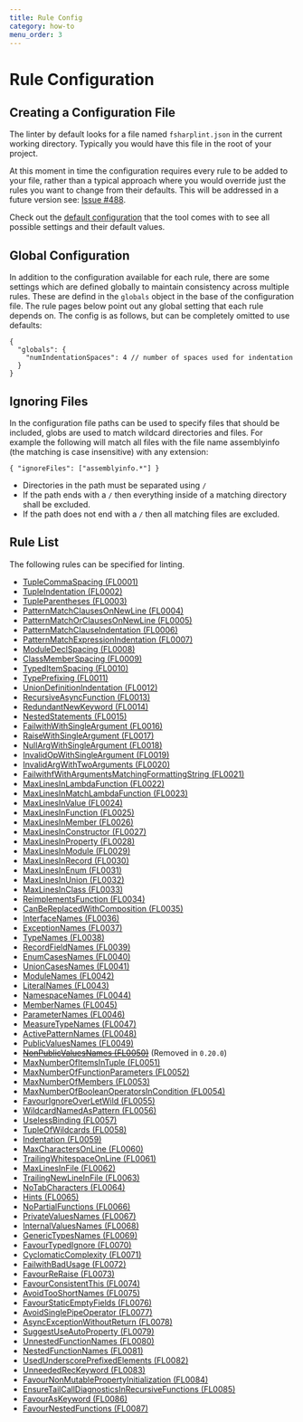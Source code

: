 ```yaml
---
title: Rule Config
category: how-to
menu_order: 3
---
```


# Rule Configuration

## Creating a Configuration File

The linter by default looks for a file named `fsharplint.json` in the current working directory. Typically you would have this file in the root of your project.

At this moment in time the configuration requires every rule to be added to your file, rather than a typical approach where you would override just the rules you want to change from their defaults. This will be addressed in a future version see: [Issue #488](https://github.com/fsprojects/FSharpLint/issues/488).

Check out the [default configuration](https://github.com/fsprojects/FSharpLint/blob/master/src/FSharpLint.Core/fsharplint.json) that the tool comes with to see all possible settings and their default values.

## Global Configuration

In addition to the configuration available for each rule, there are some settings which are defined globally to maintain consistency across
multiple rules. These are defind in the `globals` object in the base of the configuration file. The rule pages below point out any global
setting that each rule depends on. The config is as follows, but can be completely omitted to use defaults:

    {
      "globals": {
        "numIndentationSpaces": 4 // number of spaces used for indentation
      }
    }

## Ignoring Files

In the configuration file paths can be used to specify files that should be included, globs are used to match wildcard directories and files. For example the following will match all files with the file name assemblyinfo (the matching is case insensitive) with any extension:

    { "ignoreFiles": ["assemblyinfo.*"] }

* Directories in the path must be separated using `/`
* If the path ends with a `/` then everything inside of a matching directory shall be excluded.
* If the path does not end with a `/` then all matching files are excluded.


## <a name="ruleList"></a>Rule List

The following rules can be specified for linting.

- [TupleCommaSpacing (FL0001)](rules/FL0001.html)
- [TupleIndentation (FL0002)](rules/FL0002.html)
- [TupleParentheses (FL0003)](rules/FL0003.html)
- [PatternMatchClausesOnNewLine (FL0004)](rules/FL0004.html)
- [PatternMatchOrClausesOnNewLine (FL0005)](rules/FL0005.html)
- [PatternMatchClauseIndentation (FL0006)](rules/FL0006.html)
- [PatternMatchExpressionIndentation (FL0007)](rules/FL0007.html)
- [ModuleDeclSpacing (FL0008)](rules/FL0008.html)
- [ClassMemberSpacing (FL0009)](rules/FL0009.html)
- [TypedItemSpacing (FL0010)](rules/FL0010.html)
- [TypePrefixing (FL0011)](rules/FL0011.html)
- [UnionDefinitionIndentation (FL0012)](rules/FL0012.html)
- [RecursiveAsyncFunction (FL0013)](rules/FL0013.html)
- [RedundantNewKeyword (FL0014)](rules/FL0014.html)
- [NestedStatements (FL0015)](rules/FL0015.html)
- [FailwithWithSingleArgument (FL0016)](rules/FL0016.html)
- [RaiseWithSingleArgument (FL0017)](rules/FL0017.html)
- [NullArgWithSingleArgument (FL0018)](rules/FL0018.html)
- [InvalidOpWithSingleArgument (FL0019)](rules/FL0019.html)
- [InvalidArgWithTwoArguments (FL0020)](rules/FL0020.html)
- [FailwithfWithArgumentsMatchingFormattingString (FL0021)](rules/FL0021.html)
- [MaxLinesInLambdaFunction (FL0022)](rules/FL0022.html)
- [MaxLinesInMatchLambdaFunction (FL0023)](rules/FL0023.html)
- [MaxLinesInValue (FL0024)](rules/FL0024.html)
- [MaxLinesInFunction (FL0025)](rules/FL0025.html)
- [MaxLinesInMember (FL0026)](rules/FL0026.html)
- [MaxLinesInConstructor (FL0027)](rules/FL0027.html)
- [MaxLinesInProperty (FL0028)](rules/FL0028.html)
- [MaxLinesInModule (FL0029)](rules/FL0029.html)
- [MaxLinesInRecord (FL0030)](rules/FL0030.html)
- [MaxLinesInEnum (FL0031)](rules/FL0031.html)
- [MaxLinesInUnion (FL0032)](rules/FL0032.html)
- [MaxLinesInClass (FL0033)](rules/FL0033.html)
- [ReimplementsFunction (FL0034)](rules/FL0034.html)
- [CanBeReplacedWithComposition (FL0035)](rules/FL0035.html)
- [InterfaceNames (FL0036)](rules/FL0036.html)
- [ExceptionNames (FL0037)](rules/FL0037.html)
- [TypeNames (FL0038)](rules/FL0038.html)
- [RecordFieldNames (FL0039)](rules/FL0039.html)
- [EnumCasesNames (FL0040)](rules/FL0040.html)
- [UnionCasesNames (FL0041)](rules/FL0041.html)
- [ModuleNames (FL0042)](rules/FL0042.html)
- [LiteralNames (FL0043)](rules/FL0043.html)
- [NamespaceNames (FL0044)](rules/FL0044.html)
- [MemberNames (FL0045)](rules/FL0045.html)
- [ParameterNames (FL0046)](rules/FL0046.html)
- [MeasureTypeNames (FL0047)](rules/FL0047.html)
- [ActivePatternNames (FL0048)](rules/FL0048.html)
- [PublicValuesNames (FL0049)](rules/FL0049.html)
- [<s>NonPublicValuesNames (FL0050)</s>](rules/FL0050.html) (Removed in `0.20.0`)
- [MaxNumberOfItemsInTuple (FL0051)](rules/FL0051.html)
- [MaxNumberOfFunctionParameters (FL0052)](rules/FL0052.html)
- [MaxNumberOfMembers (FL0053)](rules/FL0053.html)
- [MaxNumberOfBooleanOperatorsInCondition (FL0054)](rules/FL0054.html)
- [FavourIgnoreOverLetWild (FL0055)](rules/FL0055.html)
- [WildcardNamedAsPattern (FL0056)](rules/FL0056.html)
- [UselessBinding (FL0057)](rules/FL0057.html)
- [TupleOfWildcards (FL0058)](rules/FL0058.html)
- [Indentation (FL0059)](rules/FL0059.html)
- [MaxCharactersOnLine (FL0060)](rules/FL0060.html)
- [TrailingWhitespaceOnLine (FL0061)](rules/FL0061.html)
- [MaxLinesInFile (FL0062)](rules/FL0062.html)
- [TrailingNewLineInFile (FL0063)](rules/FL0063.html)
- [NoTabCharacters (FL0064)](rules/FL0064.html)
- [Hints (FL0065)](rules/FL0065.html)
- [NoPartialFunctions (FL0066)](rules/FL0066.html)
- [PrivateValuesNames (FL0067)](rules/FL0067.html)
- [InternalValuesNames (FL0068)](rules/FL0068.html)
- [GenericTypesNames (FL0069)](rules/FL0069.html)
- [FavourTypedIgnore (FL0070)](rules/FL0070.html)
- [CyclomaticComplexity (FL0071)](rules/FL0071.html)
- [FailwithBadUsage (FL0072)](rules/FL0072.html)
- [FavourReRaise (FL0073)](rules/FL0073.html)
- [FavourConsistentThis (FL0074)](rules/FL0074.html)
- [AvoidTooShortNames (FL0075)](rules/FL0075.html)
- [FavourStaticEmptyFields (FL0076)](rules/FL0076.html)
- [AvoidSinglePipeOperator (FL0077)](rules/FL0077.html)
- [AsyncExceptionWithoutReturn (FL0078)](rules/FL0078.html)
- [SuggestUseAutoProperty (FL0079)](rules/FL0079.html)
- [UnnestedFunctionNames (FL0080)](rules/FL0080.html)
- [NestedFunctionNames (FL0081)](rules/FL0081.html)
- [UsedUnderscorePrefixedElements (FL0082)](rules/FL0082.html)
- [UnneededRecKeyword (FL0083)](rules/FL0083.html)
- [FavourNonMutablePropertyInitialization (FL0084)](rules/FL0084.html)
- [EnsureTailCallDiagnosticsInRecursiveFunctions (FL0085)](rules/FL0085.html)
- [FavourAsKeyword (FL0086)](rules/FL0086.html)
- [FavourNestedFunctions (FL0087)](rules/FL0087.html)

